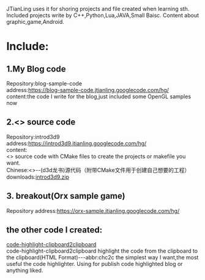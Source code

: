 JTianLing uses it for shoring projects and file created when learning sth.
Included projects write by C++,Python,Lua,JAVA,Small Baisc.
Content about graphic,game,Android.


# Include: #
## 1.My Blog code ##
Repository:blog-sample-code<br>
address:<a href='https://blog-sample-code.jtianling.googlecode.com/hg/'>https://blog-sample-code.jtianling.googlecode.com/hg/</a> <br>
content:the code I write for the blog,just included some OpenGL samples now <br>

<h2>2.<<Introduction to 3D Game Programming with DirectX 9.0>> source code</h2>
Repository:introd3d9 <br>
address:<a href='https://introd3d9.jtianling.googlecode.com/hg/'>https://introd3d9.jtianling.googlecode.com/hg/</a> <br>
content: <br>
<<Introduction to 3D Game Programming with DirectX 9.0>> source code with CMake files to create the projects or makefile you want. <br>
Chinese:<<DirectX 9.0 3D游戏开发编程基础>>--(d3d龙书)源代码（附带CMake文件用于创建自己想要的工程） <br>
downloads:<a href='http://jtianling.googlecode.com/files/introd3d9.zip'>introd3d9.zip</a>

<h2>3. breakout(Orx sample game)</h2>
Repository address:<a href='https://orx-sample.jtianling.googlecode.com/hg/'>https://orx-sample.jtianling.googlecode.com/hg/</a>

<h2>the other code I created:</h2>
<a href='http://code.google.com/p/code-highlight-clipboard2clipboard/'>code-highlight-clipboard2clipboard</a> <br>
code-highlight-clipboard2clipboard highlight the code from the clipboard to the clipboard(HTML Format)---abbr:chc2c the simplest way I want,the most useful the code highlighter. Using for publish code highlighted blog or anything liked.<br>
<br>
